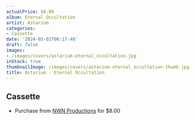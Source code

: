 ```yaml
---
actualPrice: $8.00
album: Eternal Occultation
artist: Astarium
categories:
- Cassette
date: '2024-03-01T06:17:40'
draft: false
images:
- /images/covers/astarium-eternal_occultation.jpg
inStock: true
thumbnailImage: /images/covers/astarium-eternal_occultation-thumb.jpg
title: Astarium - Eternal Occultation
---
```


## Cassette
* Purchase from [NWN Productions](http://shop.nwnprod.com/index.php?route=product/product&path=73&product_id=27637&sort=pd.name&order=ASC) for $8.00
